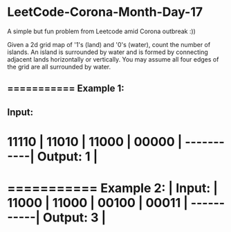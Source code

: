 # LeetCode-Corona-Month-Day-17
A simple but fun problem from Leetcode amid Corona outbreak :))

Given a 2d grid map of '1's (land) and '0's (water), count the number of islands. An island is surrounded by water and is formed by connecting adjacent lands horizontally or vertically. You may assume all four edges of the grid are all surrounded by water.

===========
Example 1:
------------
Input:     
------------
11110      |
11010      |
11000      |
00000      |
-----------|
Output: 1  |
===========

===========
Example 2: |
Input:     |
11000      |
11000      |
00100      |
00011      |
-----------|
Output: 3  |
============
